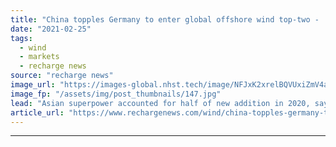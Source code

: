 ```yaml
---
title: "China topples Germany to enter global offshore wind top-two -  GWEC"
date: "2021-02-25"
tags: 
  - wind
  - markets
  - recharge news
source: "recharge news"
image_url: "https://images-global.nhst.tech/image/NFJxK2xrelBQVUxiZmV4aFk3bktnMFRDWG9ZbWtaWWp1TEhUUlM1UEhYQT0=/nhst/binary/37a5e969b4ff0761b5c6120bc44fb2d1"
image_fp: "/assets/img/post_thumbnails/147.jpg"
lead: "Asian superpower accounted for half of new addition in 2020, says Global Wind Energy Council"
article_url: "https://www.rechargenews.com/wind/china-topples-germany-to-enter-global-offshore-wind-top-two-gwec/2-1-969884"
---
```


---
